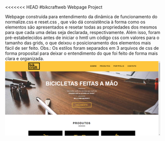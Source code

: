 <<<<<<< HEAD
#bikcraftweb
Webpage Project

Webpage construída para entendimento da dinâmica de funcionamento do normalize.css e reset.css , que vão dá consistência à forma como os elementos são apresentados e resetar todas as propriedades dos mesmos para que cada uma delas seja declarada, respectivamente. Além isso, foram pré-estabelecidos antes de iniciar o hmtl um código css com valores para o tamanho das grids, o que deixou o posicionamento dos elementos mais fácil de ser feito. Obs.: Os estilos foram separados em 3 arquivos de css de forma proposital para deixar o entendimento do que foi feito de forma mais clara e organizada.
![](.github/bikcraft.PNG)


